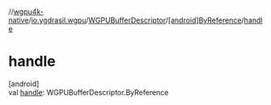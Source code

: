 //[wgpu4k-native](../../../../index.md)/[io.ygdrasil.wgpu](../../index.md)/[WGPUBufferDescriptor](../index.md)/[[android]ByReference](index.md)/[handle](handle.md)

# handle

[android]\
val [handle](handle.md): WGPUBufferDescriptor.ByReference